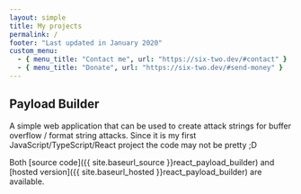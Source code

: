 ```yaml
---
layout: simple
title: My projects
permalink: /
footer: "Last updated in January 2020"
custom_menu:
  - { menu_title: "Contact me", url: "https://six-two.dev/#contact" }
  - { menu_title: "Donate", url: "https://six-two.dev/#send-money" }
---
```


<h2 class="section-header" id="react_payload_builder">Payload Builder</h2>
A simple web application that can be used to create attack strings for buffer overflow / format string attacks.
Since it is my first JavaScript/TypeScript/React project the code may not be pretty ;D

Both [source code]({{ site.baseurl_source }}react_payload_builder) and
[hosted version]({{ site.baseurl_hosted }}react_payload_builder) are available.
